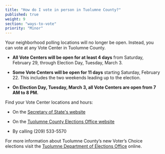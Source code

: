 ```yaml
---
title: "How do I vote in person in Tuolumne County?"
published: true
weight: 9
section: "ways-to-vote"
priority: "Minor"
---
```


Your neighborhood polling locations will no longer be open. Instead, you can vote at any Vote Center in Tuolumne County.   

- **All Vote Centers will be open for at least 4 days** from Saturday, February 29, through Election Day, Tuesday, March 3. 

- **Some Vote Centers will be open for 11 days** starting Saturday, February 22. This includes the two weekends leading up to the election.     

- **On Election Day, Tuesday, March 3, all Vote Centers are open from 7 AM to 8 PM.**  

Find your Vote Center locations and hours:  

- On the [Secretary of State's website](https://caearlyvoting.sos.ca.gov/) 

- On the [Tuolumne County Elections Office website](http://www.tcvoter.co.tuolumne.ca.us:8091/poll.aspx)   

- By calling (209) 533-5570         

For more information about Tuolumne County’s new Voter’s Choice elections visit the [Tuolumne Department of Elections Office](https://www.tuolumnecounty.ca.gov/194/Election-Information) online.
